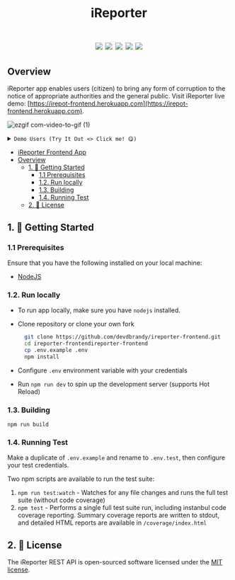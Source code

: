 <h1 align="center">iReporter<h1>

<p align="center">
  <a href="https://circleci.com/gh/devdbrandy/ireporter-frontend">
    <img src="https://circleci.com/gh/devdbrandy/ireporter-frontend.svg?style=svg"></a>
  <a class="badge-align" href="https://www.codacy.com/app/devdbrandy/ireporter-frontend?utm_source=github.com&amp;utm_medium=referral&amp;utm_content=devdbrandy/ireporter-frontend&amp;utm_campaign=Badge_Grade">
  <img src="https://api.codacy.com/project/badge/Grade/af41b75a4052458888f44cd39007295a"/></a>
  <a href="https://codeclimate.com/github/devdbrandy/ireporter-frontend/maintainability"><img src="https://api.codeclimate.com/v1/badges/4ea779147d454d8fa543/maintainability" /></a>
  <a href="https://codeclimate.com/github/devdbrandy/iReporter/test_coverage"><img src="https://api.codeclimate.com/v1/badges/4ea779147d454d8fa543/test_coverage" /></a>
  <a href="https://opensource.org/licenses/MIT">
    <img src="https://img.shields.io/badge/License-MIT-brightgreen.svg"></a>
</p>

## Overview

iReporter app enables users (citizen) to bring any form of corruption to the notice of appropriate authorities and the general public. Visit iReporter live demo: [https://irepot-frontend.herokuapp.com](https://irepot-frontend.herokuapp.com).

![ezgif com-video-to-gif (1)](https://user-images.githubusercontent.com/30989030/56726768-54874180-6747-11e9-9014-6050c2ec003a.gif)

<details>
<summary><code>Demo Users (Try It Out <> Click me! 😋)</code></summary>

| Username  | Password | Access       |
|-----------|----------|--------------|
| `admin`   | `secret` | Admin Access |
| `user123` | `secret` | User Access  |
</details>

<!-- TOC depthFrom:2 -->

- [iReporter Frontend App](#ireporter-frontend-app)
- [Overview](#overview)
  - [1. :rocket: Getting Started](#1-rocket-getting-started)
    - [1.1 Prerequisites](#11-prerequisites)
    - [1.2. Run locally](#12-run-locally)
    - [1.3. Building](#13-building)
    - [1.4. Running Test](#14-running-test)
  - [2. :pencil: License](#2-pencil-license)

<!-- /TOC -->

## 1. :rocket: Getting Started

### 1.1 Prerequisites

Ensure that you have the following installed on your local machine:

- [NodeJS](https://nodejs.org/en/download/)

### 1.2. Run locally

- To run app locally, make sure you have `nodejs` installed.
- Clone repository or clone your own fork

  ```bash
    git clone https://github.com/devdbrandy/ireporter-frontend.git
    cd ireporter-frontendireporter-frontend
    cp .env.example .env
    npm install
  ```

- Configure `.env` environment variable with your credentials
- Run `npm run dev` to spin up the development server (supports Hot Reload)

### 1.3. Building

`npm run build`

### 1.4. Running Test

Make a duplicate of `.env.example` and rename to `.env.test`, then configure your test credentials.

Two npm scripts are available to run the test suite:

1. `npm run test:watch` - Watches for any file changes and runs the full test suite (without code coverage)
2. `npm test` - Performs a single full test suite run, including instanbul code coverage reporting. Summary coverage reports are written to stdout, and detailed HTML reports are available in `/coverage/index.html`

## 2. :pencil: License

The iReporter REST API is open-sourced software licensed under the [MIT license](https://opensource.org/licenses/MIT).
